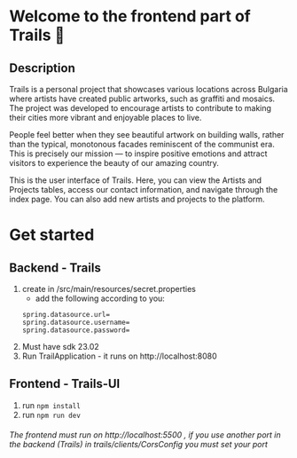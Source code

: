 # Welcome to the frontend part of Trails 👋

## Description

Trails is a personal project that showcases various locations across Bulgaria where artists have created public artworks, such as graffiti and mosaics. The project was developed to encourage artists to contribute to making their cities more vibrant and enjoyable places to live.

People feel better when they see beautiful artwork on building walls, rather than the typical, monotonous facades reminiscent of the communist era. This is precisely our mission — to inspire positive emotions and attract visitors to experience the beauty of our amazing country.

This is the user interface of Trails. Here, you can view the Artists and Projects tables, access our contact information, and navigate through the index page. You can also add new artists and projects to the platform.

# Get started

## Backend - Trails

1. create in /src/main/resources/secret.properties
   - add the following according to you:
    ```
    spring.datasource.url=
    spring.datasource.username=
    spring.datasource.password=
    ```
2. Must have sdk 23.02
3. Run TrailApplication - it runs on http://localhost:8080

## Frontend - Trails-UI

1. run `npm install`
2. run `npm run dev`

###### The frontend must run on http://localhost:5500 , if you use another port in the backend (Trails) in trails/clients/CorsConfig you must set your port
